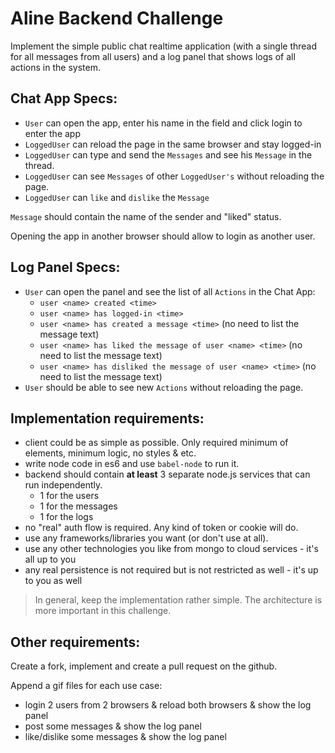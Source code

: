 # Aline Backend Challenge

Implement the simple public chat realtime application (with a single thread for all messages from all users) 
and a log panel that shows logs of all actions in the system.

 
## Chat App Specs:

- `User` can open the app, enter his name in the field and click login to enter the app 
- `LoggedUser` can reload the page in the same browser and stay logged-in
- `LoggedUser` can type and send the `Messages` and see his `Message` in the thread.
- `LoggedUser` can see `Messages` of other `LoggedUser's` without reloading the page. 
- `LoggedUser` can `like` and `dislike` the `Message`

`Message` should contain the name of the sender and "liked" status.

Opening the app in another browser should allow to login as another user. 

## Log Panel Specs:

- `User` can open the panel and see the list of all `Actions` in the Chat App:
   - `user <name> created <time>`
   - `user <name> has logged-in <time>`
   - `user <name> has created a message <time>` (no need to list the message text)
   - `user <name> has liked the message of user <name> <time>` (no need to list the message text)
   - `user <name> has disliked the message of user <name> <time>` (no need to list the message text)
- `User` should be able to see new `Actions` without reloading the page.


## Implementation requirements:

- client could be as simple as possible. Only required minimum of elements, minimum logic, no styles & etc.
- write node code in es6 and use `babel-node` to run it. 
- backend should contain **at least** 3 separate node.js services that can run independently.
   - 1 for the users
   - 1 for the messages
   - 1 for the logs
- no "real" auth flow is required. Any kind of token or cookie will do.
- use any frameworks/libraries you want (or don't use at all).
- use any other technologies you like from mongo to cloud services - it's all up to you
- any real persistence is not required but is not restricted as well - it's up to you as well

> In general, keep the implementation rather simple. The architecture is more important in this challenge.

## Other requirements: 

Create a fork, implement and create a pull request on the github.

Append a gif files for each use case:
 - login 2 users from 2 browsers & reload both browsers & show the log panel
 - post some messages & show the log panel
 - like/dislike some messages & show the log panel
